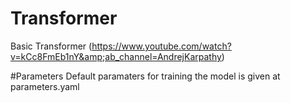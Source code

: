 # Transformer
Basic Transformer (https://www.youtube.com/watch?v=kCc8FmEb1nY&amp;ab_channel=AndrejKarpathy)

#Parameters
Default paramaters for training the model is given at parameters.yaml

